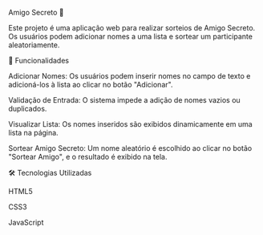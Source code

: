 Amigo Secreto 🎁

Este projeto é uma aplicação web para realizar sorteios de Amigo Secreto. Os usuários podem adicionar nomes a uma lista e sortear um participante aleatoriamente.

🚀 Funcionalidades

Adicionar Nomes: Os usuários podem inserir nomes no campo de texto e adicioná-los à lista ao clicar no botão "Adicionar".

Validação de Entrada: O sistema impede a adição de nomes vazios ou duplicados.

Visualizar Lista: Os nomes inseridos são exibidos dinamicamente em uma lista na página.

Sortear Amigo Secreto: Um nome aleatório é escolhido ao clicar no botão "Sortear Amigo", e o resultado é exibido na tela.

🛠️ Tecnologias Utilizadas

HTML5

CSS3

JavaScript
